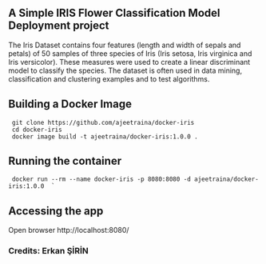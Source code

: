 ## A Simple IRIS Flower Classification Model Deployment project 

The Iris Dataset contains four features (length and width of sepals and petals) of 50 samples of three species of Iris (Iris setosa, Iris virginica and Iris versicolor). These measures were used to create a linear discriminant model to classify the species. The dataset is often used in data mining, classification and clustering examples and to test algorithms.


## Building a Docker Image

```
 git clone https://github.com/ajeetraina/docker-iris
 cd docker-iris 
 docker image build -t ajeetraina/docker-iris:1.0.0 . 
```


## Running the  container 

```
 docker run --rm --name docker-iris -p 8080:8080 -d ajeetraina/docker-iris:1.0.0  ` 
```

## Accessing the app

Open browser http://localhost:8080/


### Credits: Erkan ŞİRİN

